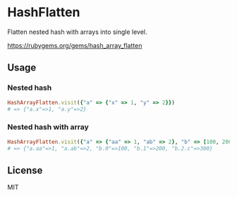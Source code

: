 # HashFlatten

Flatten nested hash with arrays into single level.

https://rubygems.org/gems/hash_array_flatten

## Usage

### Nested hash

```ruby
HashArrayFlatten.visit({"a" => {"x" => 1, "y" => 2}})
# => {"a.x"=>1, "a.y"=>2}
```

### Nested hash with array

```ruby
HashArrayFlatten.visit({"a" => {"aa" => 1, "ab" => 2}, "b" => [100, 200, {"c" => 300}]})
# => {"a.aa"=>1, "a.ab"=>2, "b.0"=>100, "b.1"=>200, "b.2.c"=>300}
```

## License

MIT
